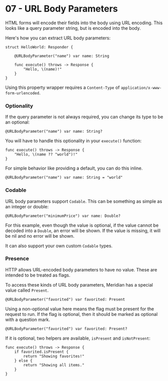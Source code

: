# 07 - URL Body Parameters

HTML forms will encode their fields into the body using URL encoding. This looks like a query parameter string, but is encoded into the body.

Here's how you can extract URL body parameters:

    struct HelloWorld: Responder {
    
        @URLBodyParameter("name") var name: String
    
        func execute() throws -> Response {
            "Hello, \(name)!"
        }
    }

Using this property wrapper requires a `Content-Type` of `application/x-www-form-urlencoded`.

### Optionality

If the query parameter is not always required, you can change its type to be an optional:

    @URLBodyParameter("name") var name: String?

You will have to handle this optionality in your `execute()` function:

    func execute() throws -> Response {
        "Hello, \(name ?? "world")!"
    }

For simple behavior like providing a default, you can do this inline. 

    @URLBodyParameter("name") var name: String = "world"

### Codable

URL body parameters support `Codable`. This can be something as simple as an integer or double:

    @URLBodyParameter("minimumPrice") var name: Double?

For this example, even though the value is optional, if the value cannot be decoded into a `Double`, an error will be shown. If the value is missing, it will be nil and no error will be shown.

It can also support your own custom `Codable` types.

### Presence

HTTP allows URL-encoded body parameters to have no value. These are intended to be treated as flags. 

To access these kinds of URL body parameters, Meridian has a special value called `Present`.

    @URLBodyParameter("favorited") var favorited: Present

Using a non-optional value here means the flag must be present for the request to run. If the flag is optional, then it should be marked as optional with a question mark.

    @URLBodyParameter("favorited") var favorited: Present?

If it is optional, two helpers are available, `isPresent` and `isNotPresent`:

    func execute() throws -> Response {
        if favorited.isPresent {
            return "Showing favorites!"
        } else {
            return "Showing all items."
        }
    }
